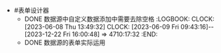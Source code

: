 - #表单设计器
	- DONE 数据源中自定义数据添加中需要去除空格
	  :LOGBOOK:
	  CLOCK: [2023-06-08 Thu 13:49:32]
	  CLOCK: [2023-06-09 Fri 09:43:16]--[2023-12-22 Fri 16:00:48] =>  4710:17:32
	  :END:
	- DONE 数据源的表单实际运用